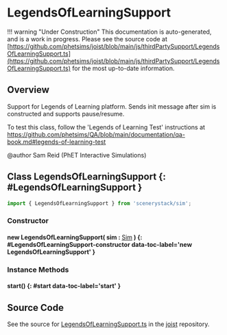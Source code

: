 # LegendsOfLearningSupport

!!! warning "Under Construction"
    This documentation is auto-generated, and is a work in progress. Please see the source code at
    [https://github.com/phetsims/joist/blob/main/js/thirdPartySupport/LegendsOfLearningSupport.ts](https://github.com/phetsims/joist/blob/main/js/thirdPartySupport/LegendsOfLearningSupport.ts) for the most up-to-date information.

## Overview

Support for Legends of Learning platform. Sends init message after sim is constructed and supports pause/resume.

To test this class, follow the 'Legends of Learning Test' instructions at
https://github.com/phetsims/QA/blob/main/documentation/qa-book.md#legends-of-learning-test

@author Sam Reid (PhET Interactive Simulations)

## Class LegendsOfLearningSupport {: #LegendsOfLearningSupport }


```js
import { LegendsOfLearningSupport } from 'scenerystack/sim';
```
### Constructor

#### new LegendsOfLearningSupport( sim : <span style="font-weight: 400;">[Sim](../sim/Sim.md)</span> ) {: #LegendsOfLearningSupport-constructor data-toc-label='new LegendsOfLearningSupport' }

### Instance Methods

#### start() {: #start data-toc-label='start' }



## Source Code

See the source for [LegendsOfLearningSupport.ts](https://github.com/phetsims/joist/blob/main/js/thirdPartySupport/LegendsOfLearningSupport.ts) in the [joist](https://github.com/phetsims/joist) repository.
